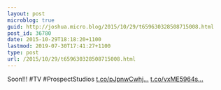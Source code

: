 ```yaml
---
layout: post
microblog: true
guid: http://joshua.micro.blog/2015/10/29/t659630328508715008.html
post_id: 36780
date: 2015-10-29T18:18:20+1100
lastmod: 2019-07-30T17:41:27+1100
type: post
url: /2015/10/29/t659630328508715008.html
---
```

Soon!!! #TV #ProspectStudios [t.co/pJpnwCwhj...](https://t.co/pJpnwCwhjj) [t.co/vxME5964s...](https://t.co/vxME5964sh)
